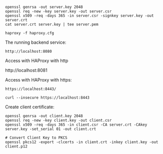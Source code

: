 ```

openssl genrsa -out server.key 2048
openssl req -new -key server.key -out server.csr
openssl x509 -req -days 365 -in server.csr -signkey server.key -out server.crt
cat server.crt server.key | tee server.pem

haproxy -f haproxy.cfg
```


The running backend service:

```
http://localhost:8080
```

Access with HAProxy with http

http://localhost:8081

Access with HAProxy with https:

```
https://localhost:8443/

```

```
curl --insecure https://localhost:8443
```

Create client certificate:

```
openssl genrsa -out client.key 2048
openssl req -new -key client.key -out client.csr
openssl x509 -req -days 365 -in client.csr -CA server.crt -CAkey server.key -set_serial 01 -out client.crt

# Convert Client Key to PKCS
openssl pkcs12 -export -clcerts -in client.crt -inkey client.key -out client.p12
```
